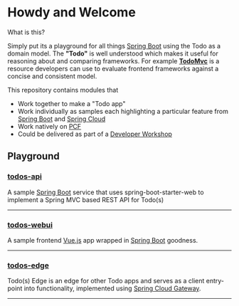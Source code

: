 # Howdy and Welcome

What is this?  

Simply put its a playground for all things [Spring Boot](http://spring.io/projects/spring-boot) using the Todo as a domain model. The **"Todo"** is well understood which makes it useful for reasoning about and comparing frameworks.  For example [**TodoMvc**](http://todomvc.com) is a resource developers can use to evaluate frontend frameworks against a concise and consistent model.

This repository contains modules that

* Work together to make a "Todo app"
* Work individually as samples each highlighting a particular feature from [Spring Boot](http://spring.io/projects/spring-boot) and [Spring Cloud](http://spring.io/projects/spring-cloud)
* Work natively on [PCF](https://pivotal.io/platform)
* Could be delivered as part of a [Developer Workshop](/todos-docs/docs/todos-workshop/README.md)

## Playground

### [__todos-api__](/todos-api)

A sample [Spring Boot](https://spring.io/projects/spring-boot) service that uses spring-boot-starter-web to implement a Spring MVC based REST API for Todo(s)

---

### [__todos-webui__](/todos-webui)

A sample frontend [Vue.js](https://vuejs.org/) app wrapped in [Spring Boot](https://spring.io/projects/spring-boot) goodness.

---

### [__todos-edge__](/todos-edge)

Todo(s) Edge is an edge for other Todo apps and serves as a client entry-point into functionality, implemented using [Spring Cloud Gateway](https://spring.io/projects/spring-cloud-gateway).

---
